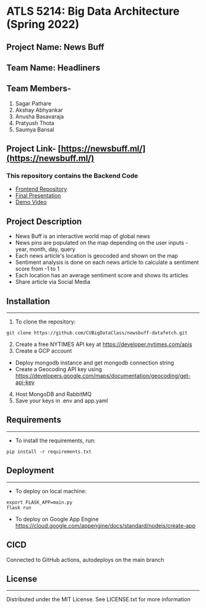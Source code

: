# ATLS 5214: Big Data Architecture (Spring 2022)
## Project Name: News Buff
## Team Name: Headliners
## Team Members-
1. Sagar Pathare
2. Akshay Abhyankar
3. Anusha Basavaraja
4. Pratyush Thota
5. Saumya Bansal

## Project Link- [https://newsbuff.ml/](https://newsbuff.ml/)

### This repository contains the Backend Code
* [Frontend Repository](https://github.com/CUBigDataClass/newsbuff-frontend)
* [Final Presentation](https://drive.google.com/file/d/1ITjJ-wMPlwxX1TmN7ecbLhtJbw1PlhYu/view?usp=sharing)
* [Demo Video](https://www.youtube.com/watch?v=0N3z6ShcNKk)


## Project Description
* News Buff is an interactive world map of global news
* News pins are populated on the map depending on the user inputs - year, month, day, query
* Each news article's location is geocoded and shown on the map
* Sentiment analysis is done on each news article to calculate a sentiment score from -1 to 1
* Each location has an average sentiment score and shows its articles
* Share article via Social Media

## Installation
-----------------------------------------------
1. To clone the repository:
```
git clone https://github.com/CUBigDataClass/newsbuff-datafetch.git
```
2. Create a free NYTIMES API key at https://developer.nytimes.com/apis
3. Create a GCP account
  - Deploy mongodb instance and get mongodb connection string
  - Create a Geocoding API key using https://developers.google.com/maps/documentation/geocoding/get-api-key
4. Host MongoDB and RabbitMQ
5. Save your keys in .env and app.yaml

## Requirements
-----------------------------------------------
- To install the requirements, run:
```
pip install -r requirements.txt
```

## Deployment
-----------------------------------------------
- To deploy on local machine:
```
export FLASK_APP=main.py
flask run
```

- To deploy on Google App Engine
https://cloud.google.com/appengine/docs/standard/nodejs/create-app

## CICD

Connected to GitHub actions, autodeploys on the main branch

## License
-----------------------------------------------
Distributed under the MIT License. See LICENSE.txt for more information
